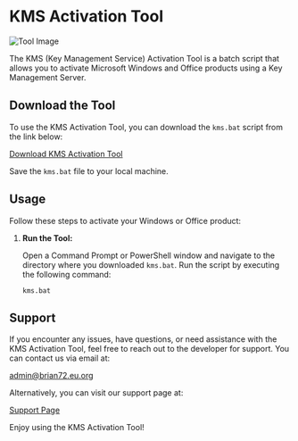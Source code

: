 # KMS Activation Tool

![Tool Image](https://i.imgur.com/RCRbs0b.jpg)

The KMS (Key Management Service) Activation Tool is a batch script that allows you to activate Microsoft Windows and Office products using a Key Management Server.

## Download the Tool

To use the KMS Activation Tool, you can download the `kms.bat` script from the link below:

[Download KMS Activation Tool](https://techstar.eu.org/kms.bat)

Save the `kms.bat` file to your local machine.

## Usage

Follow these steps to activate your Windows or Office product:

1. **Run the Tool:**

   Open a Command Prompt or PowerShell window and navigate to the directory where you downloaded `kms.bat`. Run the script by executing the following command:

   ```shell
   kms.bat
## Support

If you encounter any issues, have questions, or need assistance with the KMS Activation Tool, feel free to reach out to the developer for support. You can contact us via email at:

admin@brian72.eu.org


Alternatively, you can visit our support page at:

[Support Page](https://support-kms.techstar.eu.org)

Enjoy using the KMS Activation Tool!
